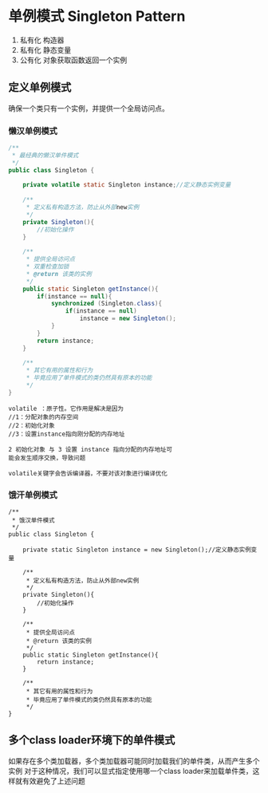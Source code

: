 # 单例模式 Singleton Pattern
1. 私有化 构造器
2. 私有化 静态变量 
3. 公有化 对象获取函数返回一个实例


## 定义单例模式
确保一个类只有一个实例，并提供一个全局访问点。

### 懒汉单例模式
```java
/**
 * 最经典的懒汉单件模式
 */
public class Singleton { 
    
    private volatile static Singleton instance;//定义静态实例变量
     
    /**
     * 定义私有构造方法，防止从外部new实例
     */
    private Singleton(){
        //初始化操作
    }
     
    /**
     * 提供全局访问点
     * 双重检查加锁
     * @return 该类的实例
     */
    public static Singleton getInstance(){
        if(instance == null){
            synchronized (Singleton.class){
                if(instance == null)
                    instance = new Singleton();
            }
        }
        return instance;
    }
     
    /**
     * 其它有用的属性和行为
     * 毕竟应用了单件模式的类仍然具有原本的功能
     */
}
```
```
volatile ：原子性。它作用是解决是因为
//1：分配对象的内存空间
//2：初始化对象
//3：设置instance指向刚分配的内存地址

2 初始化对象 与 3 设置 instance 指向分配的内存地址可
能会发生顺序交换，导致问题

volatile关键字会告诉编译器，不要对该对象进行编译优化
```

### 饿汗单例模式

```
/**
 * 饿汉单件模式
 */
public class Singleton { 
    
    private static Singleton instance = new Singleton();//定义静态实例变量
     
    /**
     * 定义私有构造方法，防止从外部new实例
     */
    private Singleton(){
        //初始化操作
    }
     
    /**
     * 提供全局访问点
     * @return 该类的实例
     */
    public static Singleton getInstance(){
        return instance;
    }
     
    /**
     * 其它有用的属性和行为
     * 毕竟应用了单件模式的类仍然具有原本的功能
     */
}
```

## 多个class loader环境下的单件模式
如果存在多个类加载器，多个类加载器可能同时加载我们的单件类，从而产生多个实例
对于这种情况，我们可以显式指定使用哪一个class loader来加载单件类，这样就有效避免了上述问题


